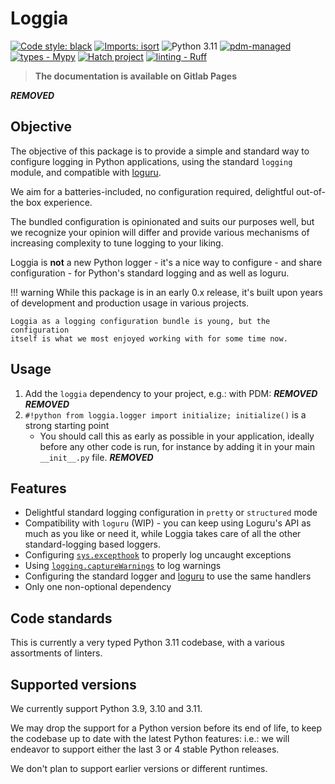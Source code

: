# Loggia

[![Code style: black](https://img.shields.io/badge/code%20style-black-000000.svg)](https://github.com/psf/black) [![Imports: isort](https://img.shields.io/badge/%20imports-isort-%231674b1?style=flat&labelColor=ef8336)](https://pycqa.github.io/isort/) ![Python 3.11](https://img.shields.io/badge/python-3.11-blue?style=flat) [![pdm-managed](https://img.shields.io/badge/pdm-managed-blueviolet)](https://pdm.fming.dev) [![types - Mypy](https://img.shields.io/badge/types-Mypy-blue.svg)](https://github.com/python/mypy) [![Hatch project](https://img.shields.io/badge/%F0%9F%A5%9A-Hatch-4051b5.svg)](https://github.com/pypa/hatch) [![linting - Ruff](https://img.shields.io/endpoint?url=https://raw.githubusercontent.com/charliermarsh/ruff/main/assets/badge/v0.json)](https://github.com/charliermarsh/ruff)

> **The documentation is available on Gitlab Pages**
>
***REMOVED***

## Objective

The objective of this package is to provide a simple and standard way to configure logging in Python applications, using the standard `logging` module, and compatible with [loguru](https://loguru.readthedocs.io/en/stable/index.html).

We aim for a batteries-included, no configuration required, delightful out-of-the box experience.

The bundled configuration is opinionated and suits our purposes well, but we recognize your opinion will differ and provide various mechanisms of increasing complexity to tune logging to your liking.

Loggia is **not** a new Python logger - it's a nice way to configure - and share configuration - for Python's standard logging and as well as loguru.

!!! warning
    While this package is in an early 0.x release, it's built upon years of
    development and production usage in various projects.

    Loggia as a logging configuration bundle is young, but the configuration
    itself is what we most enjoyed working with for some time now.

## Usage

1. Add the `loggia` dependency to your project, e.g.: with PDM:
***REMOVED***
***REMOVED***
2. `#!python from loggia.logger import initialize; initialize()` is a strong starting point
   - You should call this as early as possible in your application, ideally before any other code is run, for instance by adding it in your main `__init__.py` file.
***REMOVED***

## Features

- Delightful standard logging configuration in `pretty` or `structured` mode
- Compatibility with `loguru` (WIP) - you can keep using Loguru's API as much as you like or need it, while Loggia takes care of all the other standard-logging based loggers.
- Configuring [`sys.excepthook`](https://docs.python.org/3/library/sys.html#sys.excepthook) to properly log uncaught exceptions
- Using [`logging.captureWarnings`](https://docs.python.org/3/library/logging.html#logging.captureWarnings_warnings) to log warnings
- Configuring the standard logger and [loguru](https://loguru.readthedocs.io/en/stable/index.html) to use the same handlers
- Only one non-optional dependency

## Code standards

This is currently a very typed Python 3.11 codebase, with a various assortments of linters.

## Supported versions

We currently support Python 3.9, 3.10 and 3.11.

We may drop the support for a Python version before its end of life, to keep the codebase up to date with the latest Python features: i.e.: we will endeavor to support either the last 3 or 4 stable Python releases.

We don't plan to support earlier versions or different runtimes.
